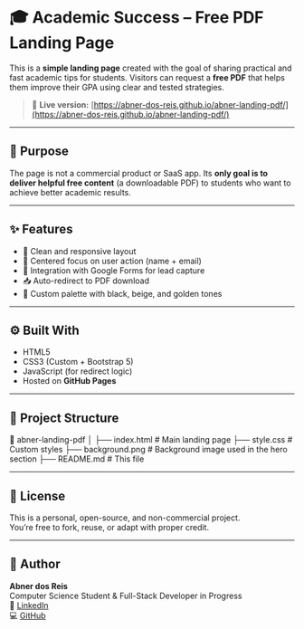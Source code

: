 # 🎓 Academic Success – Free PDF Landing Page

This is a **simple landing page** created with the goal of sharing practical and fast academic tips for students. Visitors can request a **free PDF** that helps them improve their GPA using clear and tested strategies.

> 🔗 **Live version:** [https://abner-dos-reis.github.io/abner-landing-pdf/](https://abner-dos-reis.github.io/abner-landing-pdf/)

---

## 📌 Purpose

The page is not a commercial product or SaaS app. Its **only goal is to deliver helpful free content** (a downloadable PDF) to students who want to achieve better academic results.

---

## ✨ Features

- 📘 Clean and responsive layout
- 🎯 Centered focus on user action (name + email)
- 📩 Integration with Google Forms for lead capture
- 📥 Auto-redirect to PDF download
- 🎨 Custom palette with black, beige, and golden tones

---

## ⚙️ Built With

- HTML5
- CSS3 (Custom + Bootstrap 5)
- JavaScript (for redirect logic)
- Hosted on **GitHub Pages**

---

## 📁 Project Structure

📂 abner-landing-pdf
│
├── index.html # Main landing page
├── style.css # Custom styles
├── background.png # Background image used in the hero section
├── README.md # This file



---

## 📜 License

This is a personal, open-source, and non-commercial project.  
You’re free to fork, reuse, or adapt with proper credit.

---

## 🙋 Author

**Abner dos Reis**  
Computer Science Student & Full-Stack Developer in Progress  
🔗 [LinkedIn](https://www.linkedin.com/in/abner-dos-reis/)  
💻 [GitHub](https://github.com/abner-dos-reis)
